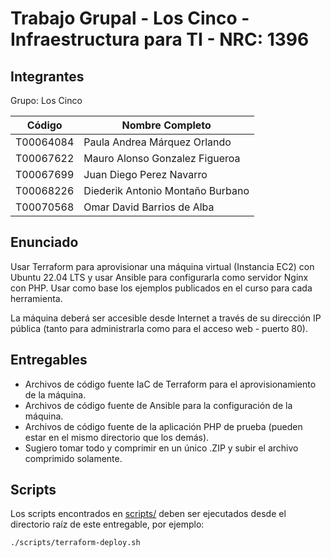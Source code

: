 # Trabajo Grupal - Los Cinco - Infraestructura para TI - NRC: 1396

## Integrantes

Grupo: Los Cinco

| Código    | Nombre Completo                  |
| --------- | -------------------------------- |
| T00064084 | Paula Andrea Márquez Orlando     |
| T00067622 | Mauro Alonso Gonzalez Figueroa   |
| T00067699 | Juan Diego Perez Navarro         |
| T00068226 | Diederik Antonio Montaño Burbano |
| T00070568 | Omar David Barrios de Alba       |

## Enunciado

Usar Terraform para aprovisionar una máquina virtual (Instancia EC2) con Ubuntu 22.04 LTS y usar Ansible para configurarla como servidor Nginx con PHP. Usar como base los ejemplos publicados en el curso para cada herramienta.

La máquina deberá ser accesible desde Internet a través de su dirección IP pública (tanto para administrarla como para el acceso web - puerto 80).

## Entregables

* Archivos de código fuente IaC de Terraform para el aprovisionamiento de la máquina.
* Archivos de código fuente de Ansible para la configuración de la máquina.
* Archivos de código fuente de la aplicación PHP de prueba (pueden estar en el mismo directorio que los demás).
* Sugiero tomar todo y comprimir en un único .ZIP y subir el archivo comprimido solamente.

## Scripts

Los scripts encontrados en [scripts/](./scripts/) deben ser ejecutados desde el directorio raíz de este entregable, por ejemplo:

```bash
./scripts/terraform-deploy.sh
```
